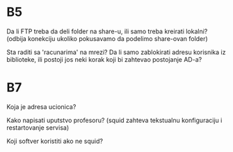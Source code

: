 B5
==
Da li FTP treba da deli folder na share-u, ili samo treba kreirati lokalni?
(odbija konekciju ukoliko pokusavamo da podelimo share-ovan folder)

Sta raditi sa 'racunarima' na mrezi? Da li samo zablokirati adresu korisnika iz
biblioteke, ili postoji jos neki korak koji bi zahtevao postojanje AD-a?

B7
==
Koja je adresa ucionica?

Kako napisati uputstvo profesoru? (squid zahteva tekstualnu konfiguraciju i
restartovanje servisa)

Koji softver koristiti ako ne squid?
